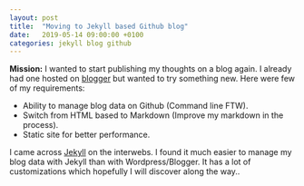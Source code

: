 ```yaml
---
layout: post
title:  "Moving to Jekyll based Github blog"
date:   2019-05-14 09:00:00 +0100
categories: jekyll blog github
---
```


**Mission:** I wanted to start publishing my thoughts on a blog again. I already had one hosted on [blogger](https://salilwalavalkar.blogspot.com/) but wanted to try something new. Here were few of my requirements:
- Ability to manage blog data on Github (Command line FTW).
- Switch from HTML based to Markdown (Improve my markdown in the process).
- Static site for better performance.

I came across [Jekyll](https://jekyllrb.com/) on the interwebs. I found it much easier to manage my blog data with Jekyll than with Wordpress/Blogger. It has a lot of customizations which hopefully I will discover along the way..